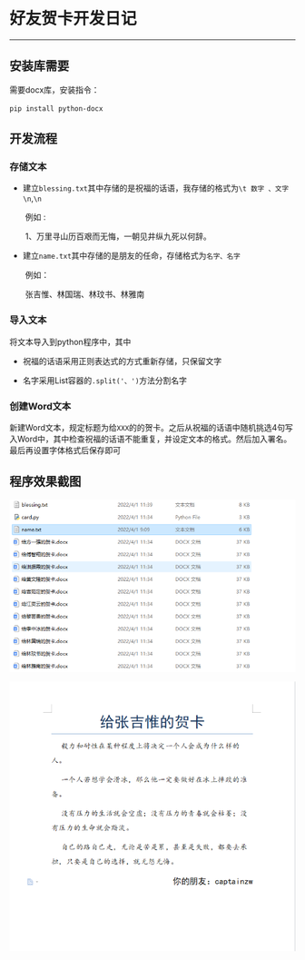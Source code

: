 # 好友贺卡开发日记

---

## 安装库需要

需要docx库，安装指令：

`pip install python-docx`

## 开发流程

### 存储文本

- 建立`blessing.txt`其中存储的是祝福的话语，我存储的格式为`\t 数字 、文字\n`,`\n`

  ​	例如 :

  ​			1、万里寻山历百艰而无悔，一朝见井纵九死以何辞。

  

- 建立`name.txt`其中存储的是朋友的任命，存储格式为`名字、名字`

  ​	例如：

  ​			张吉惟、林国瑞、林玟书、林雅南

### 导入文本

将文本导入到python程序中，其中

- 祝福的话语采用正则表达式的方式重新存储，只保留文字

- 名字采用List容器的`.split('、')`方法分割名字

### 创建Word文本

新建Word文本，规定标题为给`XXX`的的贺卡。之后从祝福的话语中随机挑选4句写入Word中，其中检查祝福的话语不能重复，并设定文本的格式。然后加入署名。最后再设置字体格式后保存即可

## 程序效果截图

![image-20220401115004600](./image/image-1.png)

![image-20220401115049505](./image/image-2.png)



